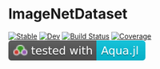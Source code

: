 # ImageNetDataset

[![Stable](https://img.shields.io/badge/docs-stable-blue.svg)](https://adrhill.github.io/ImageNetDataset.jl/stable/)
[![Dev](https://img.shields.io/badge/docs-dev-blue.svg)](https://adrhill.github.io/ImageNetDataset.jl/dev/)
[![Build Status](https://github.com/adrhill/ImageNetDataset.jl/actions/workflows/CI.yml/badge.svg?branch=main)](https://github.com/adrhill/ImageNetDataset.jl/actions/workflows/CI.yml?query=branch%3Amain)
[![Coverage](https://codecov.io/gh/adrhill/ImageNetDataset.jl/branch/main/graph/badge.svg)](https://codecov.io/gh/adrhill/ImageNetDataset.jl)
[![Aqua](https://raw.githubusercontent.com/JuliaTesting/Aqua.jl/master/badge.svg)](https://github.com/JuliaTesting/Aqua.jl)
